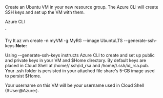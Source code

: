 
Create an Ubuntu VM in your new resource group. The Azure CLI will create SSH keys and set up the VM with them.

Azure CLI

`

Try It
az vm create -n myVM -g MyRG --image UbuntuLTS --generate-ssh-keys
 **Note:**

Using --generate-ssh-keys instructs Azure CLI to create and set up public and private keys in your VM and $Home directory. By default keys are placed in Cloud Shell at /home/<user>/.ssh/id_rsa and /home/<user>/.ssh/id_rsa.pub. Your .ssh folder is persisted in your attached file share's 5-GB image used to persist $Home.

Your username on this VM will be your username used in Cloud Shell ($User@Azure:).